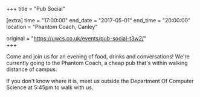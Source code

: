 +++
title = "Pub Social"

[extra]
time = "17:00:00"
end_date = "2017-05-01"
end_time = "20:00:00"
location = "Phantom Coach, Canley"

original = "https://uwcs.co.uk/events/pub-social-t3w2/"    
+++

Come and join us for an evening of food, drinks and conversations\! We're currently going to the Phantom Coach, a cheap pub that's within walking distance of campus.

If you don't know where it is, meet us outside the Department Of Computer Science at 5:45pm to walk with us.

